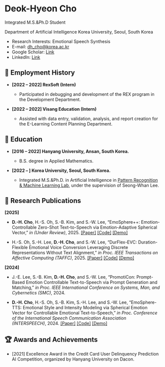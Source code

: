 # Deok-Hyeon Cho
Integrated M.S.&Ph.D Student

Department of Artificial Intelligence Korea University, Seoul, South Korea

- Research Interests: Emotional Speech Synthesis
- E-mail: dh_cho@korea.ac.kr
- Google Scholar: [Link](https://scholar.google.co.kr/citations?user=cynqcHwAAAAJ&hl=ko)
- LinkedIn: [Link](https://www.linkedin.com/in/deok-hyeon-cho-7b5222204/)

## 🔭 Employment History
- **[2022 – 2022] RexSoft (Intern)**
  
  - Participated in debugging and development of the REX program in the Development Department.
 
- **[2022 – 2022] Visang Education (Intern)**

  - Assisted with data entry, validation, analysis, and report creation for the E-Learning Content Planning Department.
 
## 🌱 Education
- **[2016 – 2022] Hanyang University, Ansan, South Korea.**

  - B.S. degree in Applied Mathematics.
 
- **[2022 – ] Korea University, Seoul, South Korea.**

  - Integrated M.S.&Ph.D. in Artificial Intelligence in [Pattern Recognition & Machine Learning Lab](http://ibi.korea.ac.kr/sub2_1.php?code=LSW), under the supervision of Seong-Whan Lee.

## 📑 Research Publications
**[2025]**
- **D.-H. Cho**, H.-S. Oh, S.-B. Kim, and S.-W. Lee, “EmoSphere++: Emotion-Controllable Zero-Shot Text-to-Speech via Emotion-Adaptive Spherical Vector,” *in (Under Review)*, 2025. [[Paper]](https://arxiv.org/abs/2411.02625) [[Code]](https://github.com/Choddeok/EmoSpherepp) [[Demo]](https://choddeok.github.io/EmoSphere-Demo/)

- H.-S. Oh, S.-H. Lee, **D.-H. Cho**, and S.-W. Lee, “DurFlex-EVC: Duration-Flexible Emotional Voice Conversion Leveraging Discrete Representations Without Text Alignment,” *in Proc. IEEE Transactions on Affective Computing (TAFFC)*, 2025. [[Paper]](https://ieeexplore.ieee.org/stamp/stamp.jsp?arnumber=10844546) [[Code]](https://github.com/hs-oh-prml/DurFlexEVC?tab=readme-ov-file) [[Demo]](https://prml-lab-speech-team.github.io/durflex/)

**[2024]**
- J.-E. Lee, S.-B. Kim, **D.-H. Cho**, and S.-W. Lee, “PromotiCon: Prompt-Based Emotion Controllable Text-to-Speech via Prompt Generation and Matching,” *in Proc. IEEE International Conference on Systems, Man, and Cybernetics (SMC)*, 2024.

- **D.-H. Cho**, H.-S. Oh, S.-B. Kim, S.-H. Lee, and S.-W. Lee, “EmoSphere-TTS: Emotional Style and Intensity Modeling via Spherical Emotion Vector for Controllable Emotional Text-to-Speech,” *in Proc. Conference of the International Speech Communication Association (INTERSPEECH)*, 2024. [[Paper]](https://arxiv.org/pdf/2406.07803) [[Code]](https://github.com/Choddeok/EmoSphere-TTS) [[Demo]](https://emosphere-tts.github.io/)

## 🏆 Awards and Achievements
- [2021] Excellence Award in the Credit Card User Delinquency Prediction AI Competition, organized by Hanyang University on Dacon.


<!--
**Choddeok/Choddeok** is a ✨ _special_ ✨ repository because its `README.md` (this file) appears on your GitHub profile.

Here are some ideas to get you started:

- 🔭 I’m currently working on ...
- 🌱 I’m currently learning ...
- 👯 I’m looking to collaborate on ...
- 🤔 I’m looking for help with ...
- 💬 Ask me about ...
- 📫 How to reach me: ...
- 😄 Pronouns: ...
- ⚡ Fun fact: ...
-->
